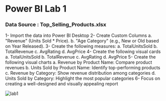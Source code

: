 # Power BI Lab 1
### Data Source : Top_Selling_Products.xlsx
1-	Import the data into Power BI Desktop
2-	Create Custom Columns
a.	"Revenue" (Units Sold * Price).
b.	"Age Category" (e.g., New or Old based on Year Released).
3-	Create the following measures:
a.	TotalUnitsSold
b.	TotalRevenue
c.	AvgRating
d.	AvgPrice
4-	Create the following visual cards
a.	TotalUnitsSold
b.	TotalRevenue
c.	AvgRating
d.	AvgPrice
5-	Create the following visual charts
a.	Revenue by Product Name: Compare product revenues
b.	Units Sold by Product Name: Identify top-performing products
c.	Revenue by Category: Show revenue distribution among categories
d.	Units Sold by Category: Highlight the most popular categories
6-	Focus on creating a well-designed and visually appealing report


![lab1](https://github.com/user-attachments/assets/81fd965d-ad51-4d93-9edf-6d3d9e20e0c0)


